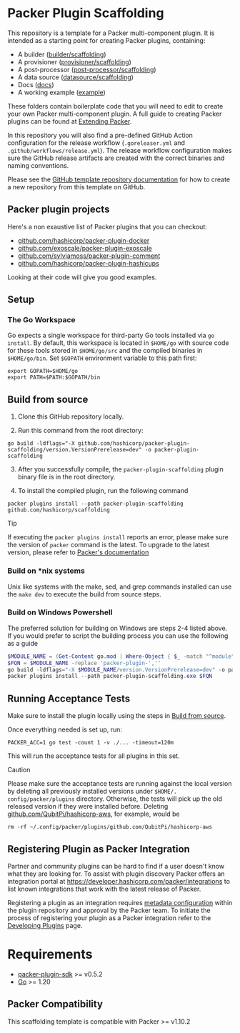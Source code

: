 # Packer Plugin Scaffolding

This repository is a template for a Packer multi-component plugin. It is intended as a starting point for creating Packer plugins, containing:
- A builder ([builder/scaffolding](builder/scaffolding))
- A provisioner ([provisioner/scaffolding](provisioner/scaffolding))
- A post-processor ([post-processor/scaffolding](post-processor/scaffolding))
- A data source ([datasource/scaffolding](datasource/scaffolding))
- Docs ([docs](docs))
- A working example ([example](example))

These folders contain boilerplate code that you will need to edit to create your own Packer multi-component plugin.
A full guide to creating Packer plugins can be found at [Extending Packer](https://www.packer.io/docs/plugins/creation).

In this repository you will also find a pre-defined GitHub Action configuration for the release workflow
(`.goreleaser.yml` and `.github/workflows/release.yml`). The release workflow configuration makes sure the GitHub
release artifacts are created with the correct binaries and naming conventions.

Please see the [GitHub template repository documentation](https://docs.github.com/en/free-pro-team@latest/github/creating-cloning-and-archiving-repositories/creating-a-repository-from-a-template)
for how to create a new repository from this template on GitHub.

## Packer plugin projects

Here's a non exaustive list of Packer plugins that you can checkout:

* [github.com/hashicorp/packer-plugin-docker](https://github.com/hashicorp/packer-plugin-docker)
* [github.com/exoscale/packer-plugin-exoscale](https://github.com/exoscale/packer-plugin-exoscale)
* [github.com/sylviamoss/packer-plugin-comment](https://github.com/sylviamoss/packer-plugin-comment)
* [github.com/hashicorp/packer-plugin-hashicups](https://github.com/hashicorp/packer-plugin-hashicups)

Looking at their code will give you good examples.

## Setup

### The Go Workspace

Go expects a single workspace for third-party Go tools installed via `go install`. By default, this workspace is located
in `$HOME/go` with source code for these tools stored in `$HOME/go/src` and the compiled binaries in `$HOME/go/bin`. Set
`$GOPATH` environment variable to this path first:

```shell
export GOPATH=$HOME/go
export PATH=$PATH:$GOPATH/bin
```

## Build from source

1. Clone this GitHub repository locally.

2. Run this command from the root directory:

```shell 
go build -ldflags="-X github.com/hashicorp/packer-plugin-scaffolding/version.VersionPrerelease=dev" -o packer-plugin-scaffolding
```

3. After you successfully compile, the `packer-plugin-scaffolding` plugin binary file is in the root directory.

4. To install the compiled plugin, run the following command

```shell
packer plugins install --path packer-plugin-scaffolding github.com/hashicorp/scaffolding
```

> [!TIP]
>
> If executing the `packer plugins install` reports an error, please make sure the version of `packer` command is the
> latest. To upgrade to the latest version, please refer to
> [Packer's documentation](https://developer.hashicorp.com/packer/tutorials/docker-get-started/get-started-install-cli)

### Build on *nix systems
Unix like systems with the make, sed, and grep commands installed can use the `make dev` to execute the build from source steps.

### Build on Windows Powershell
The preferred solution for building on Windows are steps 2-4 listed above.
If you would prefer to script the building process you can use the following as a guide

```powershell
$MODULE_NAME = (Get-Content go.mod | Where-Object { $_ -match "^module"  }) -replace 'module ',''
$FQN = $MODULE_NAME -replace 'packer-plugin-',''
go build -ldflags="-X $MODULE_NAME/version.VersionPrerelease=dev" -o packer-plugin-scaffolding.exe
packer plugins install --path packer-plugin-scaffolding.exe $FQN
```

## Running Acceptance Tests

Make sure to install the plugin locally using the steps in [Build from source](#build-from-source).

Once everything needed is set up, run:

```
PACKER_ACC=1 go test -count 1 -v ./... -timeout=120m
```

This will run the acceptance tests for all plugins in this set.

> [!CAUTION]
>
> Please make sure the acceptance tests are running against the local version by deleting all previously installed
> versions under `$HOME/. config/packer/plugins` directory. Otherwise, the tests will pick up the old released version
> if they were installed before. Deleting
> [github.com/QubitPi/hashicorp-aws](https://github.com/QubitPi/packer-plugin-hashicorp-aws), for example, would be
>
> ```console
> rm -rf ~/.config/packer/plugins/github.com/QubitPi/hashicorp-aws
> ```

## Registering Plugin as Packer Integration

Partner and community plugins can be hard to find if a user doesn't know what
they are looking for. To assist with plugin discovery Packer offers an integration
portal at https://developer.hashicorp.com/packer/integrations to list known integrations
that work with the latest release of Packer.

Registering a plugin as an integration requires [metadata configuration](./metadata.hcl) within the plugin
repository and approval by the Packer team. To initiate the process of registering your
plugin as a Packer integration refer to the [Developing Plugins](https://developer.hashicorp.com/packer/docs/plugins/creation#registering-plugins) page.

# Requirements

-	[packer-plugin-sdk](https://github.com/hashicorp/packer-plugin-sdk) >= v0.5.2
-	[Go](https://golang.org/doc/install) >= 1.20

## Packer Compatibility
This scaffolding template is compatible with Packer >= v1.10.2
